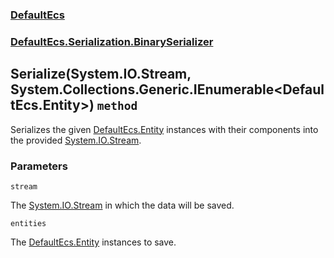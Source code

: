 ### [DefaultEcs](./DefaultEcs.md 'DefaultEcs')
### [DefaultEcs.Serialization.BinarySerializer](./DefaultEcs-Serialization-BinarySerializer.md 'DefaultEcs.Serialization.BinarySerializer')
## Serialize(System.IO.Stream, System.Collections.Generic.IEnumerable&lt;DefaultEcs.Entity&gt;) `method`
Serializes the given [DefaultEcs.Entity](./DefaultEcs-Entity.md 'DefaultEcs.Entity') instances with their components into the provided [System.IO.Stream](https://docs.microsoft.com/en-us/dotnet/api/System.IO.Stream 'System.IO.Stream').
### Parameters

<a name='DefaultEcs-Serialization-BinarySerializer-Serialize(System-IO-Stream-_System-Collections-Generic-IEnumerable-DefaultEcs-Entity-)-stream'></a>
`stream`

The [System.IO.Stream](https://docs.microsoft.com/en-us/dotnet/api/System.IO.Stream 'System.IO.Stream') in which the data will be saved.

<a name='DefaultEcs-Serialization-BinarySerializer-Serialize(System-IO-Stream-_System-Collections-Generic-IEnumerable-DefaultEcs-Entity-)-entities'></a>
`entities`

The [DefaultEcs.Entity](./DefaultEcs-Entity.md 'DefaultEcs.Entity') instances to save.
